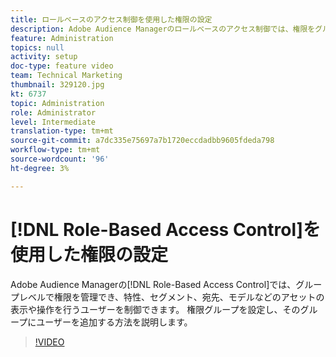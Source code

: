 ```yaml
---
title: ロールベースのアクセス制御を使用した権限の設定
description: Adobe Audience Managerのロールベースのアクセス制御では、権限をグループレベルで管理でき、特性、セグメント、宛先、モデルなどのアセットを表示および操作するユーザーを制御できます。 権限グループを設定し、そのグループにユーザーを追加する方法を説明します。
feature: Administration
topics: null
activity: setup
doc-type: feature video
team: Technical Marketing
thumbnail: 329120.jpg
kt: 6737
topic: Administration
role: Administrator
level: Intermediate
translation-type: tm+mt
source-git-commit: a7dc335e75697a7b1720eccdadbb9605fdeda798
workflow-type: tm+mt
source-wordcount: '96'
ht-degree: 3%

---
```



# [!DNL Role-Based Access Control]を使用した権限の設定

Adobe Audience Managerの[!DNL Role-Based Access Control]では、グループレベルで権限を管理でき、特性、セグメント、宛先、モデルなどのアセットの表示や操作を行うユーザーを制御できます。 権限グループを設定し、そのグループにユーザーを追加する方法を説明します。

>[!VIDEO](https://video.tv.adobe.com/v/329120/?quality=12&learn=on)
